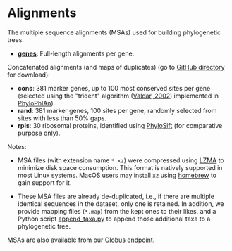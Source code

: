 Alignments
==========

The multiple sequence alignments (MSAs) used for building phylogenetic trees.

- [**genes**](genes): Full-length alignments per gene.

Concatenated alignments (and maps of duplicates) (go to [GitHub directory](https://github.com/biocore/wol/tree/master/data/alignments) for download):

- **cons**: 381 marker genes, up to 100 most conserved sites per gene (selected using the "trident" algorithm ([Valdar, 2002](https://onlinelibrary.wiley.com/doi/full/10.1002/prot.10146)) implemented in [PhyloPhlAn](https://bitbucket.org/nsegata/phylophlan/wiki/Home)).
- **rand**: 381 marker genes, 100 sites per gene, randomly selected from sites with less than 50% gaps.
- **rpls**: 30 ribosomal proteins, identified using [PhyloSift](https://phylosift.wordpress.com/) (for comparative purpose only).

Notes:

- MSA files (with extension name `*.xz`) were compressed using [LZMA](https://en.wikipedia.org/wiki/Lempel%E2%80%93Ziv%E2%80%93Markov_chain_algorithm) to minimize disk space consumption. This format is natively supported in most Linux systems. MacOS users may install `xz` using [homebrew](https://brew.sh/) to gain support for it.

- These MSA files are already de-duplicated, i.e., if there are multiple identical sequences in the dataset, only one is retained. In addition, we provide mapping files (`*.map`) from the kept ones to their likes, and a Python script [append_taxa.py](../../code/scripts/append_taxa.py) to append those additional taxa to a phylogenetic tree.

MSAs are also available from our [Globus endpoint](https://www.globus.org/app/transfer?origin_id=23fd07dc-b6c8-11e8-8bf8-0a1d4c5c824a&origin_path=%2F).
